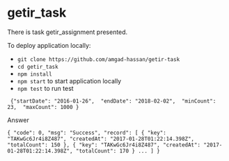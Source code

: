 # getir_task
There is task getir_assignment presented.

To  deploy application locally:
* `git clone https://github.com/amgad-hassan/getir-task`
* `cd getir_task`
* `npm install`
* `npm start` to start application locally
* `npm test` to run test


` {"startDate": "2016-01-26", 
      "endDate": "2018-02-02", 
      "minCount": 23, 
      "maxCount": 1000
 }`
 
 Answer
 
 `{
    "code": 0,
    "msg": "Success",
    "record": [
        {
            "key": "TAKwGc6Jr4i8Z487",
            "createdAt": "2017-01-28T01:22:14.398Z",
            "totalCount": 150
        },
        {
            "key": "TAKwGc6Jr4i8Z487",
            "createdAt": "2017-01-28T01:22:14.398Z",
            "totalCount": 170
        }
        ...
        ]
  }`
